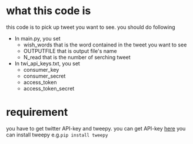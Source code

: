 # what this code is
this code is to pick up tweet you want to see.
you should do following
- In main.py, you set 
    - wish_words that is the word contained in the tweet you want to see
    - OUTPUTFILE that is output file's name
    - N_read that is the number of serching tweet
- In twi_api_keys.txt, you set
    - consumer_key
    - consumer_secret
    - access_token
    - access_token_secret

# requirement
you have to get twitter API-key and tweepy.
you can get API-key [here](https://developer.twitter.com/content/developer-twitter/ja.html)
you can install tweepy e.g.`pip install tweepy`